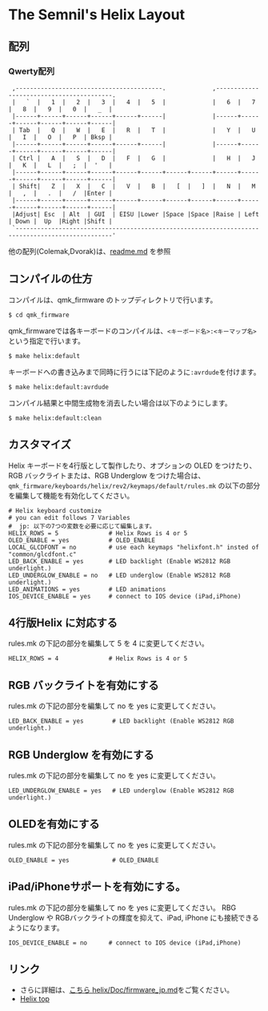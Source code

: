 # The Semnil's Helix Layout
## 配列

### Qwerty配列

```
 ,-----------------------------------------.             ,-----------------------------------------.
 |   `  |   1  |   2  |   3  |   4  |   5  |             |   6  |   7  |   8  |   9  |   0  |   _  |
 |------+------+------+------+------+------|             |------+------+------+------+------+------|
 | Tab  |   Q  |   W  |   E  |   R  |   T  |             |   Y  |   U  |   I  |   O  |   P  | Bksp |
 |------+------+------+------+------+------|             |------+------+------+------+------+------|
 | Ctrl |   A  |   S  |   D  |   F  |   G  |             |   H  |   J  |   K  |   L  |   ;  |  '   |
 |------+------+------+------+------+------+------+------+------+------+------+------+------+------|
 | Shift|   Z  |   X  |   C  |   V  |   B  |   [  |   ]  |   N  |   M  |   ,  |   .  |   /  |Enter |
 |------+------+------+------+------+------+------+------+------+------+------+------+------+------|
 |Adjust| Esc  | Alt  | GUI  | EISU |Lower |Space |Space |Raise | Left | Down |  Up  |Right |Shift |
 `-------------------------------------------------------------------------------------------------'
```

他の配列(Colemak,Dvorak)は、[readme.md](readme.md) を参照

## コンパイルの仕方

コンパイルは、qmk_firmware のトップディレクトリで行います。

```
$ cd qmk_firmware
```
qmk_firmwareでは各キーボードのコンパイルは、`<キーボード名>:<キーマップ名>`という指定で行います。

```
$ make helix:default
```

キーボードへの書き込みまで同時に行うには下記のように`:avrdude`を付けます。

```
$ make helix:default:avrdude
```

コンパイル結果と中間生成物を消去したい場合は以下のようにします。

```
$ make helix:default:clean
```

## カスタマイズ

Helix キーボードを4行版として製作したり、オプションの OLED をつけたり、
RGB バックライトまたは、RGB Underglow をつけた場合は、
`qmk_firmware/keyboards/helix/rev2/keymaps/default/rules.mk` の以下の部分を編集して機能を有効化してください。

```
# Helix keyboard customize
# you can edit follows 7 Variables
#  jp: 以下の7つの変数を必要に応じて編集します。
HELIX_ROWS = 5              # Helix Rows is 4 or 5
OLED_ENABLE = yes           # OLED_ENABLE
LOCAL_GLCDFONT = no         # use each keymaps "helixfont.h" insted of "common/glcdfont.c"
LED_BACK_ENABLE = yes       # LED backlight (Enable WS2812 RGB underlight.)
LED_UNDERGLOW_ENABLE = no   # LED underglow (Enable WS2812 RGB underlight.)
LED_ANIMATIONS = yes        # LED animations
IOS_DEVICE_ENABLE = yes     # connect to IOS device (iPad,iPhone)

```

## 4行版Helix に対応する

rules.mk の下記の部分を編集して 5 を 4 に変更してください。

```
HELIX_ROWS = 4              # Helix Rows is 4 or 5
```

## RGB バックライトを有効にする

rules.mk の下記の部分を編集して no を yes に変更してください。

```
LED_BACK_ENABLE = yes        # LED backlight (Enable WS2812 RGB underlight.)
```

## RGB Underglow を有効にする

rules.mk の下記の部分を編集して no を yes に変更してください。
```
LED_UNDERGLOW_ENABLE = yes   # LED underglow (Enable WS2812 RGB underlight.)
```

## OLEDを有効にする

rules.mk の下記の部分を編集して no を yes に変更してください。
```
OLED_ENABLE = yes            # OLED_ENABLE
```

## iPad/iPhoneサポートを有効にする。

rules.mk の下記の部分を編集して no を yes に変更してください。
RBG Underglow や RGBバックライトの輝度を抑えて、iPad, iPhone にも接続できるようになります。

```
IOS_DEVICE_ENABLE = no      # connect to IOS device (iPad,iPhone)
```

## リンク

* さらに詳細は、[こちら helix/Doc/firmware_jp.md](https://github.com/MakotoKurauchi/helix/blob/master/Doc/firmware_jp.md)をご覧ください。
* [Helix top](https://github.com/MakotoKurauchi/helix)
